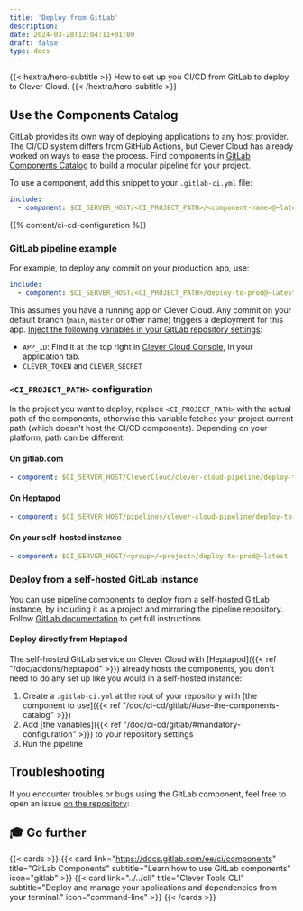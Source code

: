 ```yaml
---
title: 'Deploy from GitLab'
description:
date: 2024-03-28T12:04:11+01:00
draft: false
type: docs
---
```


{{< hextra/hero-subtitle >}}
How to set up you CI/CD from GitLab to deploy to Clever Cloud.
{{< /hextra/hero-subtitle >}}

## Use the Components Catalog

GitLab provides its own way of deploying applications to any host provider. The CI/CD system differs from GitHub Actions, but Clever Cloud has already worked on ways to ease the process. Find components in [GitLab Components Catalog](https://gitlab.com/explore/catalog/CleverCloud/clever-cloud-pipeline) to build a modular pipeline for your project.

To use a component, add this snippet to your `.gitlab-ci.yml` file:

```yaml
include:
  - component: $CI_SERVER_HOST/<CI_PROJECT_PATH>/<component-name>@~latest
```

{{% content/ci-cd-configuration %}}

### GitLab pipeline example

For example, to deploy any commit on your production app, use:

```yaml
include:
  - component: $CI_SERVER_HOST/<CI_PROJECT_PATH>/deploy-to-prod@~latest
```

This assumes you have a running app on Clever Cloud. Any commit on your default branch (`main`, `master` or other name) triggers a deployment for this app. [Inject the following variables in your GitLab repository settings](https://docs.gitlab.com/ee/ci/variables/index.html#for-a-project):

- `APP_ID`: Find it at the top right in [Clever Cloud Console](https://console.clever-cloud.com), in your application tab.
- `CLEVER_TOKEN` and `CLEVER_SECRET`

### `<CI_PROJECT_PATH>` configuration

In the project you want to deploy, replace `<CI_PROJECT_PATH>` with the actual path of the components, otherwise this variable fetches your project current path (which doesn't host the CI/CD components). Depending on your platform, path can be different.

#### On gitlab.com

```yaml
- component: $CI_SERVER_HOST/CleverCloud/clever-cloud-pipeline/deploy-to-prod@~latest
```

#### On Heptapod

```yaml
- component: $CI_SERVER_HOST/pipelines/clever-cloud-pipeline/deploy-to-prod@~latest
```

#### On your self-hosted instance

```yaml
- component: $CI_SERVER_HOST/<group>/<project>/deploy-to-prod@~latest
```

### Deploy from a self-hosted GitLab instance

You can use pipeline components to deploy from a self-hosted GitLab instance, by including it as a project and mirroring the pipeline repository. Follow [GitLab documentation](https://docs.gitlab.com/ee/ci/components/#use-a-gitlabcom-component-in-a-self-managed-instance) to get full instructions.

#### Deploy directly from Heptapod

The self-hosted GitLab service on Clever Cloud with [Heptapod]({{< ref "/doc/addons/heptapod" >}}) already hosts the components, you don't need to do any set up like you would in a self-hosted instance:

1. Create a `.gitlab-ci.yml` at the root of your repository with [the component to use]({{< ref "/doc/ci-cd/gitlab/#use-the-components-catalog" >}})
2. Add [the variables]({{< ref "/doc/ci-cd/gitlab/#mandatory-configuration" >}}) to your repository settings
3. Run the pipeline

## Troubleshooting

If you encounter troubles or bugs using the GitLab component, feel free to open an issue [on the repository](https://gitlab.com/CleverCloud/clever-cloud-pipeline/-/issues):

## 🎓 Go further

{{< cards >}}
  {{< card link="https://docs.gitlab.com/ee/ci/components" title="GitLab Components" subtitle="Learn how to use GitLab components" icon="gitlab" >}}
  {{< card link="../../cli" title="Clever Tools CLI" subtitle="Deploy and manage your applications and dependencies from your terminal." icon="command-line" >}}
{{< /cards >}}
